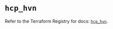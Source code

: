 # `hcp_hvn`

Refer to the Terraform Registry for docs: [`hcp_hvn`](https://registry.terraform.io/providers/hashicorp/hcp/0.88.0/docs/resources/hvn).
